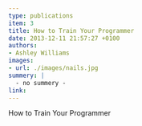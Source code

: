 ```yaml
---
type: publications
item: 3
title: How to Train Your Programmer  
date: 2013-12-11 21:57:27 +0100
authors: 
- Ashley Williams
images:
- url: ./images/nails.jpg
summery: |
  - no summery -  
link: 
---
```

How to Train Your Programmer